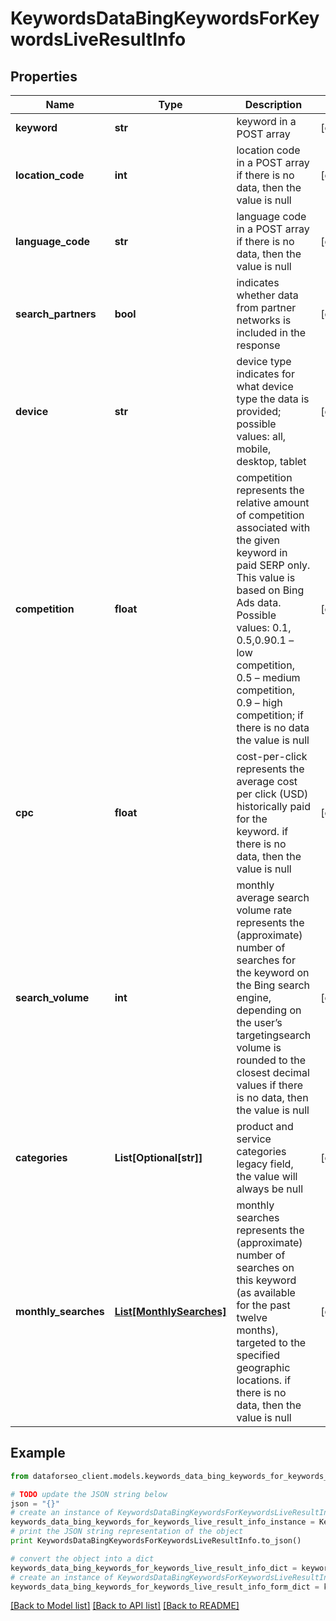 # KeywordsDataBingKeywordsForKeywordsLiveResultInfo


## Properties

Name | Type | Description | Notes
------------ | ------------- | ------------- | -------------
**keyword** | **str** | keyword in a POST array | [optional] 
**location_code** | **int** | location code in a POST array if there is no data, then the value is null | [optional] 
**language_code** | **str** | language code in a POST array if there is no data, then the value is null | [optional] 
**search_partners** | **bool** | indicates whether data from partner networks is included in the response | [optional] 
**device** | **str** | device type indicates for what device type the data is provided; possible values: all, mobile, desktop, tablet | [optional] 
**competition** | **float** | competition represents the relative amount of competition associated with the given keyword in paid SERP only. This value is based on Bing Ads data. Possible values: 0.1, 0.5,0.90.1 – low competition, 0.5 – medium competition, 0.9 – high competition; if there is no data the value is null | [optional] 
**cpc** | **float** | cost-per-click represents the average cost per click (USD) historically paid for the keyword. if there is no data, then the value is null | [optional] 
**search_volume** | **int** | monthly average search volume rate represents the (approximate) number of searches for the keyword on the Bing search engine, depending on the user’s targetingsearch volume is rounded to the closest decimal values if there is no data, then the value is null | [optional] 
**categories** | **List[Optional[str]]** | product and service categories legacy field, the value will always be null | [optional] 
**monthly_searches** | [**List[MonthlySearches]**](MonthlySearches.md) | monthly searches represents the (approximate) number of searches on this keyword (as available for the past twelve months), targeted to the specified geographic locations. if there is no data, then the value is null | [optional] 

## Example

```python
from dataforseo_client.models.keywords_data_bing_keywords_for_keywords_live_result_info import KeywordsDataBingKeywordsForKeywordsLiveResultInfo

# TODO update the JSON string below
json = "{}"
# create an instance of KeywordsDataBingKeywordsForKeywordsLiveResultInfo from a JSON string
keywords_data_bing_keywords_for_keywords_live_result_info_instance = KeywordsDataBingKeywordsForKeywordsLiveResultInfo.from_json(json)
# print the JSON string representation of the object
print KeywordsDataBingKeywordsForKeywordsLiveResultInfo.to_json()

# convert the object into a dict
keywords_data_bing_keywords_for_keywords_live_result_info_dict = keywords_data_bing_keywords_for_keywords_live_result_info_instance.to_dict()
# create an instance of KeywordsDataBingKeywordsForKeywordsLiveResultInfo from a dict
keywords_data_bing_keywords_for_keywords_live_result_info_form_dict = keywords_data_bing_keywords_for_keywords_live_result_info.from_dict(keywords_data_bing_keywords_for_keywords_live_result_info_dict)
```
[[Back to Model list]](../README.md#documentation-for-models) [[Back to API list]](../README.md#documentation-for-api-endpoints) [[Back to README]](../README.md)


